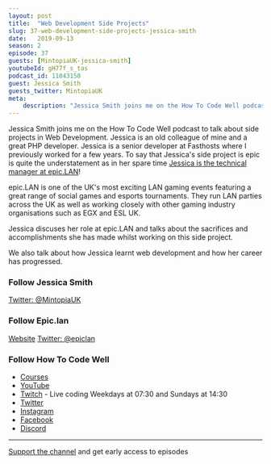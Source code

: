```yaml
---
layout: post
title:  "Web Development Side Projects"
slug: 37-web-development-side-projects-jessica-smith
date:   2019-09-13
season: 2
episode: 37
guests: [MintopiaUK-jessica-smith]
youtubeId: gH77f_s_tas
podcast_id: 11043158
guest: Jessica Smith
guests_twitter: MintopiaUK
meta:
    description: "Jessica Smith joins me on the How To Code Well podcast to talk about web development side projects, working at epic.LAN and more"
---
```

Jessica Smith joins me on the How To Code Well podcast to talk about side projects in Web Development. Jessica is an old colleague of mine and a great PHP developer. Jessica is a senior developer at Fasthosts where I previously worked for a few years.
To say that Jessica's side project is epic is quite the understatement as in her spare time [Jessica is the technical manager at epic.LAN](https://www.epiclan.co.uk)!

epic.LAN is one of the UK's most exciting LAN gaming events featuring a great range of social games and esports tournaments. They run LAN parties across the UK as well as working closely with other gaming industry organisations such as EGX and ESL UK.

Jessica discuses her role at epic.LAN and talks about the sacrifices and accomplishments she has made whilst working on this side project.

We also talk about how Jessica learnt web development and how her career has progressed.

### Follow Jessica Smith
[Twitter: @MintopiaUK](https://twitter.com/MintopiaUK)

### Follow Epic.lan
[Website](https://www.epiclan.co.uk) 
[Twitter: @epiclan](https://twitter.com/epiclan)

### Follow How To Code Well
- [Courses](http://howtocodewell.net)
- [YouTube](http://youtube.com/howtocodewell)
- [Twitch](http://twitch.tv/howtocodewell) - Live coding Weekdays at 07:30 and Sundays at 14:30
- [Twitter](https://twitter.com/howtocodewell)
- [Instagram](http://instagram.com/howtocodewell/)
- [Facebook](http://facebook.com/howtocodewell/)
- [Discord](http://howtocodewell.net/discord)

-------------------------------

[Support the channel](https://www.patreon.com/howToCodeWell) and get early access to episodes

